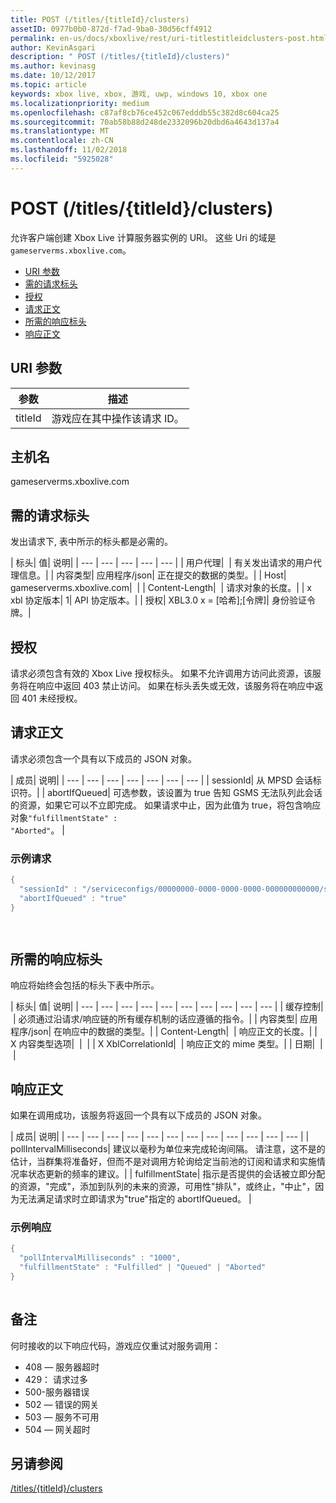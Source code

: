 ```yaml
---
title: POST (/titles/{titleId}/clusters)
assetID: 0977b0b0-872d-f7ad-9ba0-30d56cff4912
permalink: en-us/docs/xboxlive/rest/uri-titlestitleidclusters-post.html
author: KevinAsgari
description: " POST (/titles/{titleId}/clusters)"
ms.author: kevinasg
ms.date: 10/12/2017
ms.topic: article
keywords: xbox live, xbox, 游戏, uwp, windows 10, xbox one
ms.localizationpriority: medium
ms.openlocfilehash: c87af8cb76ce452c067edddb55c382d8c604ca25
ms.sourcegitcommit: 70ab58b88d248de2332096b20dbd6a4643d137a4
ms.translationtype: MT
ms.contentlocale: zh-CN
ms.lasthandoff: 11/02/2018
ms.locfileid: "5925028"
---
```

# <a name="post-titlestitleidclusters"></a>POST (/titles/{titleId}/clusters)
允许客户端创建 Xbox Live 计算服务器实例的 URI。 这些 Uri 的域是`gameserverms.xboxlive.com`。
 
  * [URI 参数](#ID4EX)
  * [需的请求标头](#ID4EGB)
  * [授权](#ID4ELD)
  * [请求正文](#ID4EWD)
  * [所需的响应标头](#ID4EZE)
  * [响应正文](#ID4E5G)
 
<a id="ID4EX"></a>

 
## <a name="uri-parameters"></a>URI 参数
 
| 参数| 描述| 
| --- | --- | 
| titleId| 游戏应在其中操作该请求 ID。| 
  
<a id="ID5EG"></a>

 
## <a name="host-name"></a>主机名

gameserverms.xboxlive.com
 
<a id="ID4EGB"></a>

 
## <a name="required-request-headers"></a>需的请求标头
 
发出请求下, 表中所示的标头都是必需的。
 
| 标头| 值| 说明| 
| --- | --- | --- | --- | --- | 
| 用户代理|  | 有关发出请求的用户代理信息。| 
| 内容类型| 应用程序/json| 正在提交的数据的类型。| 
| Host| gameserverms.xboxlive.com|  | 
| Content-Length|  | 请求对象的长度。| 
| x xbl 协定版本| 1| API 协定版本。| 
| 授权| XBL3.0 x = [哈希];[令牌]| 身份验证令牌。| 
  
<a id="ID4ELD"></a>

 
## <a name="authorization"></a>授权
 
请求必须包含有效的 Xbox Live 授权标头。 如果不允许调用方访问此资源，该服务将在响应中返回 403 禁止访问。 如果在标头丢失或无效，该服务将在响应中返回 401 未经授权。
  
<a id="ID4EWD"></a>

 
## <a name="request-body"></a>请求正文
 
请求必须包含一个具有以下成员的 JSON 对象。
 
| 成员| 说明| 
| --- | --- | --- | --- | --- | --- | --- | 
| sessionId| 从 MPSD 会话标识符。| 
| abortIfQueued| 可选参数，该设置为 true 告知 GSMS 无法队列此会话的资源，如果它可以不立即完成。 如果请求中止，因为此值为 true，将包含响应对象<code>"fulfillmentState" : "Aborted"</code>。 | 
 
<a id="ID4ERE"></a>

 
### <a name="sample-request"></a>示例请求
 

```cpp
{
  "sessionId" : "/serviceconfigs/00000000-0000-0000-0000-000000000000/sessiontemplates/quick/session/scott1",
  "abortIfQueued" : "true"
}

      
```

   
<a id="ID4EZE"></a>

 
## <a name="required-response-headers"></a>所需的响应标头
 
响应将始终会包括的标头下表中所示。
 
| 标头| 值| 说明| 
| --- | --- | --- | --- | --- | --- | --- | --- | --- | --- | 
| 缓存控制|  | 必须通过沿请求/响应链的所有缓存机制的话应遵循的指令。| 
| 内容类型| 应用程序/json| 在响应中的数据的类型。| 
| Content-Length|  | 响应正文的长度。| 
| X 内容类型选项|  |  | 
| X XblCorrelationId|  | 响应正文的 mime 类型。| 
| 日期|  |  | 
  
<a id="ID4E5G"></a>

 
## <a name="response-body"></a>响应正文
 
如果在调用成功，该服务将返回一个具有以下成员的 JSON 对象。
 
| 成员| 说明| 
| --- | --- | --- | --- | --- | --- | --- | --- | --- | --- | --- | --- | 
| pollIntervalMilliseconds| 建议以毫秒为单位来完成轮询间隔。 请注意，这不是的估计，当群集将准备好，但而不是对调用方轮询给定当前池的订阅和请求和实施情况率状态更新的频率的建议。| 
| fulfillmentState| 指示是否提供的会话被立即分配的资源，"完成"，添加到队列的未来的资源，可用性"排队"，或终止，"中止"，因为无法满足请求时立即请求为"true"指定的 abortIfQueued。 | 
 
<a id="ID4EWH"></a>

 
### <a name="sample-response"></a>示例响应
 

```cpp
{
  "pollIntervalMilliseconds" : "1000",
  "fulfillmentState" : "Fulfilled" | "Queued" | "Aborted"
}
      
```

   
<a id="remarks"></a>

 
## <a name="remarks"></a>备注
 
何时接收的以下响应代码，游戏应仅重试对服务调用：
 
   * 408 — 服务器超时
   * 429： 请求过多
   * 500-服务器错误
   * 502 — 错误的网关
   * 503 — 服务不可用
   * 504 — 网关超时
   
<a id="ID4EFBAC"></a>

 
## <a name="see-also"></a>另请参阅
 [/titles/{titleId}/clusters](uri-titlestitleidclusters.md)

  